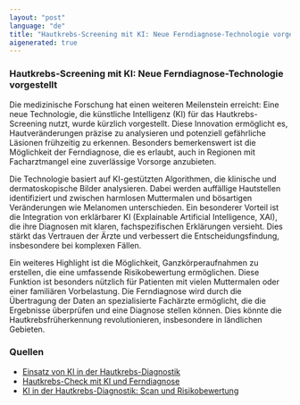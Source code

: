 ```yaml
---
layout: "post"
language: "de"
title: "Hautkrebs-Screening mit KI: Neue Ferndiagnose-Technologie vorgestellt"
aigenerated: true
---
```


### Hautkrebs-Screening mit KI: Neue Ferndiagnose-Technologie vorgestellt

Die medizinische Forschung hat einen weiteren Meilenstein erreicht: Eine neue Technologie, die künstliche Intelligenz (KI) für das Hautkrebs-Screening nutzt, wurde kürzlich vorgestellt. Diese Innovation ermöglicht es, Hautveränderungen präzise zu analysieren und potenziell gefährliche Läsionen frühzeitig zu erkennen. Besonders bemerkenswert ist die Möglichkeit der Ferndiagnose, die es erlaubt, auch in Regionen mit Facharztmangel eine zuverlässige Vorsorge anzubieten. 

<!--more-->

Die Technologie basiert auf KI-gestützten Algorithmen, die klinische und dermatoskopische Bilder analysieren. Dabei werden auffällige Hautstellen identifiziert und zwischen harmlosen Muttermalen und bösartigen Veränderungen wie Melanomen unterschieden. Ein besonderer Vorteil ist die Integration von erklärbarer KI (Explainable Artificial Intelligence, XAI), die ihre Diagnosen mit klaren, fachspezifischen Erklärungen versieht. Dies stärkt das Vertrauen der Ärzte und verbessert die Entscheidungsfindung, insbesondere bei komplexen Fällen.

Ein weiteres Highlight ist die Möglichkeit, Ganzkörperaufnahmen zu erstellen, die eine umfassende Risikobewertung ermöglichen. Diese Funktion ist besonders nützlich für Patienten mit vielen Muttermalen oder einer familiären Vorbelastung. Die Ferndiagnose wird durch die Übertragung der Daten an spezialisierte Fachärzte ermöglicht, die die Ergebnisse überprüfen und eine Diagnose stellen können. Dies könnte die Hautkrebsfrüherkennung revolutionieren, insbesondere in ländlichen Gebieten.

### Quellen
- [Einsatz von KI in der Hautkrebs-Diagnostik](https://www.deutschesgesundheitsportal.de/2025/08/19/einsatz-von-ki-in-der-hautkrebs-diagnostik-ki-gestuetzte-ganzkoerperscanner-koennen-die-gesamte-koerperoberflaeche-mit-risikobewertung-jeder-auffaelligen-veraenderung-an-der-haut-darstellen/)
- [Hautkrebs-Check mit KI und Ferndiagnose](https://www.tagesschau.de/wissen/gesundheit/hautkrebs-vorsorge-100.html)
- [KI in der Hautkrebs-Diagnostik: Scan und Risikobewertung](https://www.hcm-magazin.de/ki-hautkrebs-diagnostik-risikobewertung-424314/)
